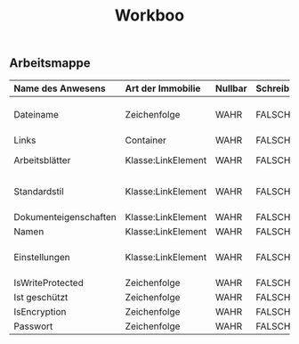 ﻿---
title: Workboo
second_title: Aspose.Cells Cloud Documen
type: docs
url: /de/specification/model/workbook/
description: "Aspose.Cells Cloud-Modellspezifikation: Arbeitsmappe. Bearbeiten Sie mühelos Excel und andere Tabellenkalkulationsdokumente mit Funktionen wie Öffnen, Generieren, Bearbeiten, Teilen, Zusammenführen, Vergleichen und Konvertieren"
weight: 50
---
## **Arbeitsmappe**

 

| Name des Anwesens| Art der Immobilie| Nullbar| Schreibgeschützt| Standardwert| Beschreibung|
|:- |:- |:- |:- |:- |:- |
| Dateiname| Zeichenfolge| WAHR| FALSCH|| Ruft den aktuellen Dateinamen ab und legt ihn fest.|
| Links| Container| WAHR| FALSCH|||
| Arbeitsblätter| Klasse:LinkElement| WAHR| FALSCH|| Ruft die Sammlung in der Tabelle ab.|
| Standardstil| Klasse:LinkElement| WAHR| FALSCH|| Ruft das Standardobjekt der Arbeitsmappe ab oder legt es fest.|
| Dokumenteigenschaften| Klasse:LinkElement| WAHR| FALSCH|||
| Namen| Klasse:LinkElement| WAHR| FALSCH|||
| Einstellungen| Klasse:LinkElement| WAHR| FALSCH|| Stellt die Arbeitsmappeneinstellungen dar.|
| IsWriteProtected| Zeichenfolge| WAHR| FALSCH|||
| Ist geschützt| Zeichenfolge| WAHR| FALSCH|||
| IsEncryption| Zeichenfolge| WAHR| FALSCH|||
| Passwort| Zeichenfolge| WAHR| FALSCH|||

